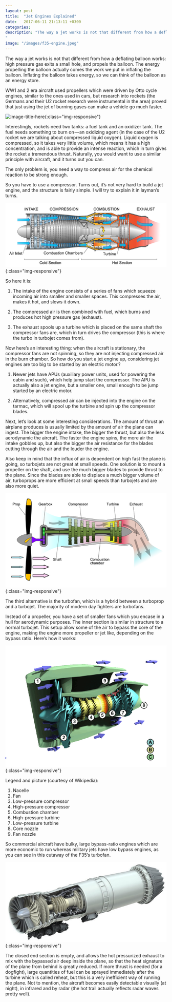 ```yaml
---
layout: post
title:  "Jet Engines Explained"
date:   2017-06-11 21:13:11 +0300
categories:
description: "The way a jet works is not that different from how a deflating balloon works: high pressure gas exits a small hole, and propels the balloon. The energy propelling the balloon actually comes the work we put in inflating the balloon...
"
image: "/images/f35-engine.jpeg"
---
```


The way a jet works is not that different from how a deflating balloon works: high pressure gas exits a small hole, and propels the balloon. The energy propelling the balloon actually comes the work we put in inflating the balloon. Inflating the balloon takes energy, so we can think of the balloon as an energy store.

WW1 and 2 era aircraft used propellers which were driven by Otto cycle engines, similar to the ones used in cars, but research into rockets (the Germans and their U2 rocket research were instrumental in the area) proved that just using the jet of burning gases can make a vehicle go much faster.

![image-title-here](/images/rocket.png){:class="img-responsive"}

Interestingly, rockets need two tanks: a fuel tank and an oxidizer tank. The fuel needs something to burn on — an oxidizing agent (in the case of the U2 rocket we are talking about compressed liquid oxygen). Liquid oxygen is compressed, so it takes very little volume, which means it has a high concentration, and is able to provide an intense reaction, which in turn gives the rocket a tremendous thrust. Naturally, you would want to use a similar principle with aircraft, and it turns out you can.

The only problem is, you need a way to compress air for the chemical reaction to be strong enough.

So you have to use a compressor. Turns out, it’s not very hard to build a jet engine, and the structure is fairly simple. I will try to explain it in layman’s turns.

![image-title-here](/images/jet.png){:class="img-responsive"}

So here it is:

1. The intake of the engine consists of a series of fans which squeeze incoming air into smaller and smaller spaces. This compresses the air, makes it hot, and slows it down.

2. The compressed air is then combined with fuel, which burns and produces hot high pressure gas (exhaust).

3. The exhaust spools up a turbine which is placed on the same shaft the compressor fans are, which in turn drives the compressor (this is where the turbo in turbojet comes from).

Now here’s an interesting thing: when the aircraft is stationary, the compressor fans are not spinning, so they are not injecting compressed air in the burn chamber. So how do you start a jet engine up, considering jet engines are too big to be started by an electric motor.?

1. Newer jets have APUs (auxiliary power units, used for powering the cabin and such), which help jump start the compressor. The APU is actually also a jet engine, but a smaller one, small enough to be jump started by an electric motor.

2. Alternatively, compressed air can be injected into the engine on the tarmac, which will spool up the turbine and spin up the compressor blades.

Next, let’s look at some interesting considerations. The amount of thrust an airplane produces is usually limited by the amount of air the plane can ingest. The bigger the engine intake, the bigger the thrust, but also the less aerodynamic the aircraft. The faster the engine spins, the more air the intake gobbles up, but also the bigger the air resistance for the blades cutting through the air and the louder the engine.

Also keep in mind that the influx of air is dependent on high fast the plane is going, so turbojets are not great at small speeds. One solution is to mount a propeller on the shaft, and use the much bigger blades to provide thrust to the plane. Since the blades are able to displace a much bigger volume of air, turboprops are more efficient at small speeds than turbojets and are also more quiet.

![image-title-here](/images/propeller.png){:class="img-responsive"}

The third alternative is the turbofan, which is a hybrid between a turboprop and a turbojet. The majority of modern day fighters are turbofans.

Instead of a propeller, you have a set of smaller fans which you encase in a hull for aerodynamic purposes. The inner section is similar in structure to a normal turbojet. This setup allow some of the air to bypass the core of the engine, making the engine more propeller or jet like, depending on the bypass ratio. Here’s how it works:

![image-title-here](/images/engine-anim.gif){:class="img-responsive"}

Legend and picture (courtesy of Wikipedia):

1. Nacelle
2. Fan
3. Low-pressure compressor
4. High-pressure compressor
5. Combustion chamber
6. High-pressure turbine
7. Low-pressure turbine
8. Core nozzle
9. Fan nozzle

So commercial aircraft have bulky, large bypass-ratio engines which are more economic to run whereas military jets have low bypass engines, as you can see in this cutaway of the F35’s turbofan.

![image-title-here](/images/f35-engine.jpeg){:class="img-responsive"}

The closed end section is empty, and allows the hot pressurized exhaust to mix with the bypassed air deep inside the plane, so that the heat signature of the plane from behind is greatly reduced. If more thrust is needed (for a dogfight), large quantities of fuel can be sprayed immediately after the turbine which is called reheat, but this is a very inefficient way of running the plane. Not to mention, the aircraft becomes easily detectable visually (at night), in infrared and by radar (the hot trail actually reflects radar waves pretty well).
